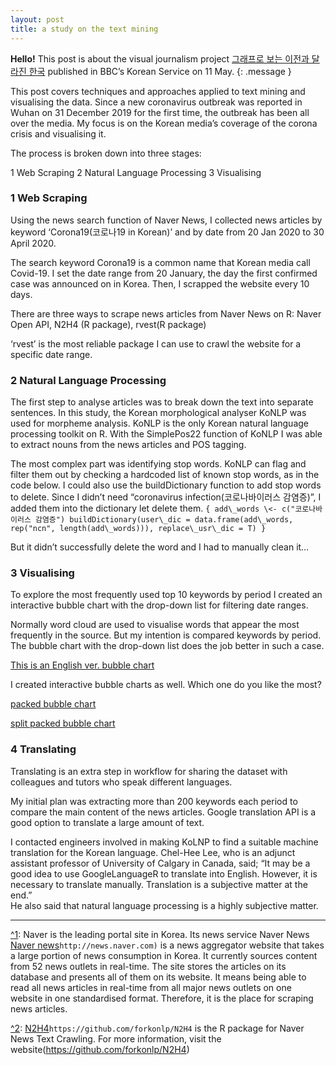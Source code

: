 ```yaml
---
layout: post
title: a study on the text mining 
---
```


**Hello!** This post is about the visual journalism project [그래프로 보는 이전과 달라진 한국][1] published in BBC’s Korean Service on 11 May. 
{: .message }


This post covers techniques and approaches applied to text mining and visualising the data. Since a new coronavirus outbreak was reported in Wuhan on 31 December 2019 for the first time, the outbreak has been all over the media. My focus is on the Korean media’s coverage of the corona crisis and visualising it. 

The process is broken down into three stages: 
> 
1 Web Scraping 
2 Natural Language Processing 
3 Visualising 
> 

### 1 Web Scraping

Using the news search function of Naver News, I collected news articles by keyword ‘Corona19(코로나19 in Korean)’ and by date from 20 Jan 2020 to 30 April 2020. 

The search keyword Corona19 is a common name that Korean media call Covid-19. I set the date range from 20 January, the day the first confirmed case was announced on in Korea. Then, I scrapped the website every 10 days. 

There are three ways to scrape news articles from Naver News on R: 
Naver Open API, N2H4 (R package), rvest(R package) 

‘rvest’ is the most reliable package I can use to crawl the website for a specific date range. 

### 2 Natural Language Processing

The first step to analyse articles was to break down the text into separate sentences. In this study, the Korean morphological analyser KoNLP was used for morpheme analysis. KoNLP is the only Korean natural language processing toolkit on R. With the SimplePos22 function of KoNLP I was able to extract nouns from the news articles and POS tagging. 

The most complex part was identifying stop words. KoNLP can flag and filter them out by checking a hardcoded list of known stop words, as in the code below. 
I could also use the buildDictionary function to add stop words to delete. Since I didn’t need “coronavirus infection(코로나바이러스 감염증)”, I added them into the dictionary let delete them. 
	```
{
add\_words \<- c("코로나바이러스 감염증")
buildDictionary(user\_dic = data.frame(add\_words, rep("ncn", length(add\_words))), replace\_usr\_dic = T)
}
	```

But it didn’t successfully delete the word and I had to manually clean it… 

### 3 Visualising

To explore the most frequently used top 10 keywords by period I created an interactive bubble chart with the drop-down list for filtering date ranges.  

Normally word cloud are used to visualise words that appear the most frequently in the source. But my intention is compared keywords by period. The bubble chart with the drop-down list does the job better in such a case. 

[This is an English ver. bubble chart][2]

I created interactive bubble charts as well. Which one do you like the most? 

[packed bubble chart][3]

[split packed bubble chart][4]

### 4 Translating  

Translating is an extra step in workflow for sharing the dataset with colleagues and tutors who speak different languages. 

My initial plan was extracting more than 200 keywords each period to compare the main content of the news articles. Google translation API is a good option to translate a large amount of text.

I contacted engineers involved in making KoLNP to find a suitable machine translation for the Korean language. 
Chel-Hee Lee, who is an adjunct assistant professor of University of Calgary in Canada, said; 
“It may be a good idea to use GoogleLanguageR to translate into English. However, it is necessary to translate manually. Translation is a subjective matter at the end.”  
He also said that natural language processing is a highly subjective matter. 


---- 
[^1](): Naver is the leading portal site in Korea. Its news service Naver News [Naver news][6]`http://news.naver.com)` is a news aggregator website that takes a large portion of news consumption in Korea. It currently sources content from 52 news outlets in real-time. The site stores the articles on its database and presents all of them on its website. It means being able to read all news articles in real-time from all major news outlets on one website in one standardised format. Therefore, it is the place for scraping news articles. 

[^2](): [N2H4][8]`https://github.com/forkonlp/N2H4` is the R package for Naver News Text Crawling. For more information, visit the website(https://github.com/forkonlp/N2H4)

[1]:	https://www.bbc.com/korean/news-52601647
[2]:	https://public.flourish.studio/visualisation/2576893/
[3]:	file:///.file/id=6571367.1940538
[4]:	file:///.file/id=6571367.1940355
[6]:	(http://news.naver.com)
[8]:	https://github.com/forkonlp/N2H4